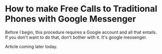 How to make Free Calls to Traditional Phones with Google Messenger
==================================================================

Before I begin, this procedure requires a Google account and all that entails.
If you don't want to do that, don't bother with it. It's google messenger.

Article coming later today.
